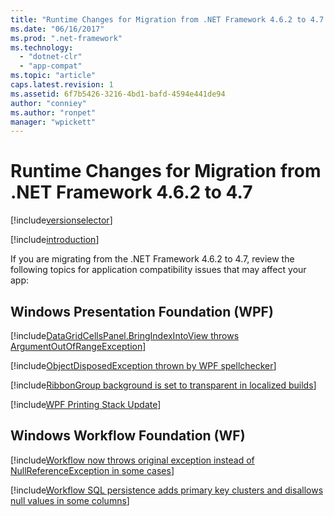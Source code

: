 ```yaml
---
title: "Runtime Changes for Migration from .NET Framework 4.6.2 to 4.7 | Microsoft Docs"
ms.date: "06/16/2017"
ms.prod: ".net-framework"
ms.technology:
  - "dotnet-clr"
  - "app-compat"
ms.topic: "article"
caps.latest.revision: 1
ms.assetid: 6f7b5426-3216-4bd1-bafd-4594e441de94
author: "conniey"
ms.author: "ronpet"
manager: "wpickett"
---
```


# Runtime Changes for Migration from .NET Framework 4.6.2 to 4.7

[!include[versionselector](../../../includes/migration-guide/runtime/versionselector.md)]

[!include[introduction](../../../includes/migration-guide/runtime/introduction.md)]

If you are migrating from the .NET Framework 4.6.2 to 4.7, review the following topics for application compatibility issues that may affect your app:

## Windows Presentation Foundation (WPF)

[!include[DataGridCellsPanel.BringIndexIntoView throws ArgumentOutOfRangeException](../../../includes/migration-guide/runtime/wpf/datagridcellspanelbringindexintoview-throws-argumentoutofrangeexception.md)]

[!include[ObjectDisposedException thrown by WPF spellchecker](../../../includes/migration-guide/runtime/wpf/objectdisposedexception-thrown-by-wpf-spellchecker.md)]

[!include[RibbonGroup background is set to transparent in localized builds](../../../includes/migration-guide/runtime/wpf/ribbongroup-background-set-transparent-localized-builds.md)]

[!include[WPF Printing Stack Update](../../../includes/migration-guide/runtime/wpf/wpf-printing-stack-update.md)]

## Windows Workflow Foundation (WF)

[!include[Workflow now throws original exception instead of NullReferenceException in some cases](../../../includes/migration-guide/runtime/wf/workflow-now-throws-original-exception-instead-nullreferenceexception-some.md)]

[!include[Workflow SQL persistence adds primary key clusters and disallows null values in some columns](../../../includes/migration-guide/runtime/wf/workflow-sql-persistence-adds-primary-key-clusters-disallows-null-values.md)]

